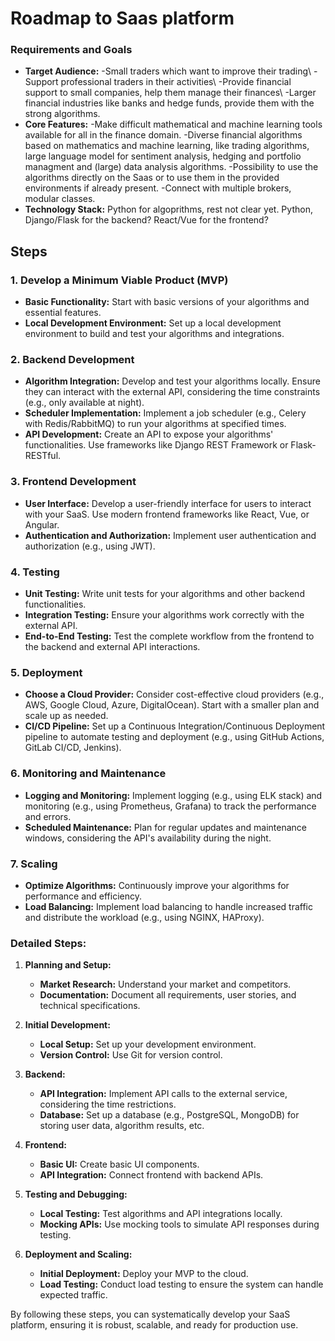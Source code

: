 # Roadmap to Saas platform

### **Requirements and Goals**
   - **Target Audience:** 
        -Small traders which want to improve their trading\\
        -Support professional traders in their activities\\
        -Provide financial support to small companies, help them manage their finances\\
        -Larger financial industries like banks and hedge funds, provide them with the strong algorithms. 
   - **Core Features:** 
        -Make difficult mathematical and machine learning tools available for all in the finance domain.
        -Diverse financial algorithms based on mathematics and machine learning, like trading algorithms, large language model for sentiment analysis, hedging and portfolio managment and (large) data analysis algorithms. 
        -Possibility to use the algorithms directly on the Saas or to use them in the provided environments if already present.
        -Connect with multiple brokers, modular classes.
   - **Technology Stack:** 
        Python for algoprithms, rest not clear yet. Python, Django/Flask for the backend? React/Vue for the frontend?

## Steps

### 1. **Develop a Minimum Viable Product (MVP)**
   - **Basic Functionality:** Start with basic versions of your algorithms and essential features.
   - **Local Development Environment:** Set up a local development environment to build and test your algorithms and integrations.

### 2. **Backend Development**
   - **Algorithm Integration:** Develop and test your algorithms locally. Ensure they can interact with the external API, considering the time constraints (e.g., only available at night).
   - **Scheduler Implementation:** Implement a job scheduler (e.g., Celery with Redis/RabbitMQ) to run your algorithms at specified times.
   - **API Development:** Create an API to expose your algorithms' functionalities. Use frameworks like Django REST Framework or Flask-RESTful.

### 3. **Frontend Development**
   - **User Interface:** Develop a user-friendly interface for users to interact with your SaaS. Use modern frontend frameworks like React, Vue, or Angular.
   - **Authentication and Authorization:** Implement user authentication and authorization (e.g., using JWT).

### 4. **Testing**
   - **Unit Testing:** Write unit tests for your algorithms and other backend functionalities.
   - **Integration Testing:** Ensure your algorithms work correctly with the external API.
   - **End-to-End Testing:** Test the complete workflow from the frontend to the backend and external API interactions.

### 5. **Deployment**
   - **Choose a Cloud Provider:** Consider cost-effective cloud providers (e.g., AWS, Google Cloud, Azure, DigitalOcean). Start with a smaller plan and scale up as needed.
   - **CI/CD Pipeline:** Set up a Continuous Integration/Continuous Deployment pipeline to automate testing and deployment (e.g., using GitHub Actions, GitLab CI/CD, Jenkins).

### 6. **Monitoring and Maintenance**
   - **Logging and Monitoring:** Implement logging (e.g., using ELK stack) and monitoring (e.g., using Prometheus, Grafana) to track the performance and errors.
   - **Scheduled Maintenance:** Plan for regular updates and maintenance windows, considering the API's availability during the night.

### 7. **Scaling**
   - **Optimize Algorithms:** Continuously improve your algorithms for performance and efficiency.
   - **Load Balancing:** Implement load balancing to handle increased traffic and distribute the workload (e.g., using NGINX, HAProxy).

### Detailed Steps:

1. **Planning and Setup:**
   - **Market Research:** Understand your market and competitors.
   - **Documentation:** Document all requirements, user stories, and technical specifications.

2. **Initial Development:**
   - **Local Setup:** Set up your development environment.
   - **Version Control:** Use Git for version control.

3. **Backend:**
   - **API Integration:** Implement API calls to the external service, considering the time restrictions.
   - **Database:** Set up a database (e.g., PostgreSQL, MongoDB) for storing user data, algorithm results, etc.

4. **Frontend:**
   - **Basic UI:** Create basic UI components.
   - **API Integration:** Connect frontend with backend APIs.

5. **Testing and Debugging:**
   - **Local Testing:** Test algorithms and API integrations locally.
   - **Mocking APIs:** Use mocking tools to simulate API responses during testing.

6. **Deployment and Scaling:**
   - **Initial Deployment:** Deploy your MVP to the cloud.
   - **Load Testing:** Conduct load testing to ensure the system can handle expected traffic.

By following these steps, you can systematically develop your SaaS platform, ensuring it is robust, scalable, and ready for production use.

